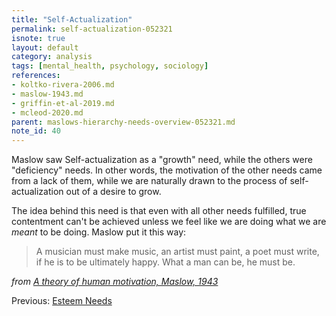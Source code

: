 ```yaml
---
title: "Self-Actualization"
permalink: self-actualization-052321
isnote: true
layout: default
category: analysis
tags: [mental_health, psychology, sociology]
references: 
- koltko-rivera-2006.md
- maslow-1943.md
- griffin-et-al-2019.md
- mcleod-2020.md
parent: maslows-hierarchy-needs-overview-052321.md
note_id: 40
---
```


Maslow saw Self-actualization as a "growth" need, while the others were "deficiency" needs. In other words, the motivation of the other needs came from a lack of them, while we are naturally drawn to the process of self-actualization out of a desire to grow.

The idea behind this need is that even with all other needs fulfilled, true contentment can't be achieved unless we feel like we are doing what we are *meant* to be doing. Maslow put it this way:

>A musician must make music, an artist must paint, a poet must write, if he is to be ultimately happy. What a man can be, he must be.

*from [A theory of human motivation, Maslow, 1943](maslow-1943)*

Previous: [Esteem Needs](esteem-needs-052321)
